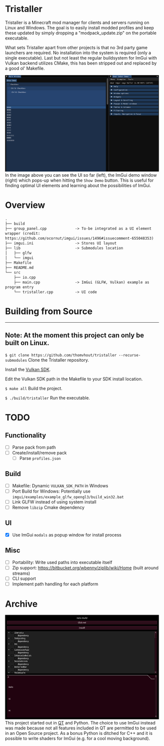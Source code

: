 # Tristaller
Tristaller is a Minecraft mod manager for clients and servers running on Linux and Windows. The goal is to easily install modded profiles and keep these updated by simply dropping a "modpack_update.zip" on the portable executable.

What sets Tristaller apart from other projects is that no 3rd party game launchers are required. No installation into the system is required (only a single executable). Last but not least the regular buildsystem for ImGui with Vulkan backend utilizes CMake, this has been stripped out and replaced by a good ol' Makefile.

![Installer Screenshot](images/tristaller_screenshot.png)
In the image above you can see the UI so far (left), the ImGui demo window (right) which pops-up when hitting the `Show Demo` button. This is useful for finding optimal UI elements and learning about the possibilities of ImGui.

# Overview
```
.
├── build
├── group_panel.cpp             -> To-be integrated as a UI element wrapper (credit: https://github.com/ocornut/imgui/issues/1496#issuecomment-655048353)
├── imgui.ini                   -> Stores UI layout
├── lib                         -> Submodules location
│   ├── glfw
│   └── imgui
├── Makefile
├── README.md
└── src
    ├── io.cpp
    ├── main.cpp                -> ImGui (GLFW, Vulkan) example as program entry
    └── tristaller.cpp          -> UI code
```

# Building from Source
---
Note: At the moment this project can only be built on Linux.
---
`$ git clone https://github.com/thomvhout/tristaller --recurse-submodules`   Clone the Tristaller repository.

Install the [Vulkan SDK](https://www.vulkan.org/tools#download-these-essential-development-tools).

Edit the Vulkan SDK path in the Makefile to your SDK install location.

`$ make all` Build the project.

`$ ./build/tristaller` Run the executable.

# TODO
## Functionality
- [ ] Parse pack from path
- [ ] Create/install/remove pack
    - [ ] Parse `profiles.json`
## Build
- [ ] Makefile: Dynamic `VULKAN_SDK_PATH` in Windows
- [ ] Port Build for Windows: Potentially use `imgui/examples/example_glfw_opengl3/build_win32.bat`
- [ ] Link GLFW instead of using system install
- [ ] Remove `libzip` Cmake dependency
## UI
- [X] Use ImGui `modals` as popup window for install process
## Misc
- [ ] Portability: Write used paths into executable itself
- [ ] Zip support: https://bitbucket.org/wbenny/ziplib/wiki/Home (built around streams)
- [ ] CLI support
- [ ] Implement path handling for each platform

# Archive
![Tristaller QT](images/tristaller_qt.png)
This project started out in [QT](https://www.qt.io/) and Python. The choice to use ImGui instead was made because not all features included in QT are permitted to be used in an Open Source project. As a bonus Python is ditched for C++ and it is possible to write shaders for ImGui (e.g. for a cool moving background).
